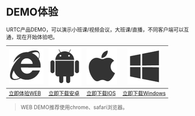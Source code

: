 #  DEMO体验

URTC产品DEMO，可以演示小班课/视频会议，大班课/直播，不同客户端可以互通，现在开始体验吧。

|![](/images/demoImage/webImage.png)|![](/images/demoImage/andriodImage.png)|![](/images/demoImage/iosImage.png)|![](/images/demoImage/windowsImage.png) |
|------------|------------|------------|------------|
| [立即体验WEB](https://demo.urtc.com.cn/)      | [立即下载安卓](https://fir.im/91cy)    | [立即下载IOS](https://fir.im/vy1e)     | [立即下载Windows](http://urtcdemo.cn-bj.ufileos.com/URTCwindowsDEMOx8620191210.zip)      |

> WEB DEMO推荐使用chrome、safari浏览器。 
